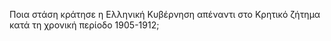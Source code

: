 Ποια  στάση  κράτησε η  Ελληνική Κυβέρνηση απέναντι στο Κρητικό ζήτημα κατά τη χρονική περίοδο  1905-1912;